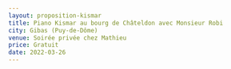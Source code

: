 ```yaml
---
layout: proposition-kismar
title: Piano Kismar au bourg de Châteldon avec Monsieur Robi
city: Gibas (Puy-de-Dôme)
venue: Soirée privée chez Mathieu
price: Gratuit
date: 2022-03-26
---
```



